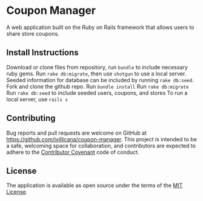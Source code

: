 # Coupon Manager
A web application built on the Ruby on Rails framework that allows users to share store coupons.

## Install Instructions
Download or clone files from repository, run `bundle` to include necessary ruby gems. Run `rake db:migrate`, then use `shotgun` to use a local server. Seeded information for database can be included by running `rake db:seed`.
Fork and clone the github repo.
Run `bundle install`
Run `rake db:migrate`
Run `rake db:seed` to include seeded users, coupons, and stores
To run a local server, use `rails s`

## Contributing

Bug reports and pull requests are welcome on GitHub at https://github.com/ivillicana/coupon-manager. This project is intended to be a safe, welcoming space for collaboration, and contributors are expected to adhere to the [Contributor Covenant](http://contributor-covenant.org) code of conduct.

## License

The application is available as open source under the terms of the [MIT License](https://opensource.org/licenses/MIT).
